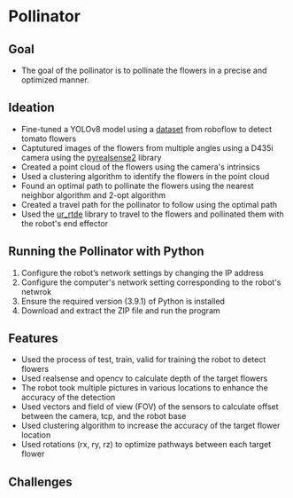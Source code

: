 # Pollinator
## Goal
- The goal of the pollinator is to pollinate the flowers in a precise and optimized manner. 

## Ideation
- Fine-tuned a YOLOv8 model using a [dataset](https://app.roboflow.com/pollinator-2wbdx/pollinator-rjhfp/2) from roboflow to detect tomato flowers
- Captutured images of the flowers from multiple angles using a D435i camera using the [pyrealsense2](https://pypi.org/project/pyrealsense2/) library
- Created a point cloud of the flowers using the camera's intrinsics
- Used a clustering algorithm to identify the flowers in the point cloud
- Found an optimal path to pollinate the flowers using the nearest neighbor algorithm and 2-opt algorithm
- Created a travel path for the pollinator to follow using the optimal path
- Used the [ur_rtde](https://sdurobotics.gitlab.io/ur_rtde/api/api.html) library to travel to the flowers and pollinated them with the robot's end effector

## Running the Pollinator with Python
1. Configure the robot’s network settings by changing the IP address
2. Configure the computer's network setting corresponding to the robot's netwrok 
3. Ensure the required version (3.9.1) of Python is installed
4. Download and extract the ZIP file and run the program

## Features
- Used the process of test, train, valid for training the robot to detect flowers
- Used realsense and opencv to calculate depth of the target flowers
- The robot took multiple pictures in various locations to enhance the accuracy of the detection
- Used vectors and field of view (FOV) of the sensors to calculate offset between the camera, tcp, and the robot base 
- Used clustering algorithm to increase the accuracy of the target flower location
- Used rotations (rx, ry, rz) to optimize pathways between each target flower

## Challenges
